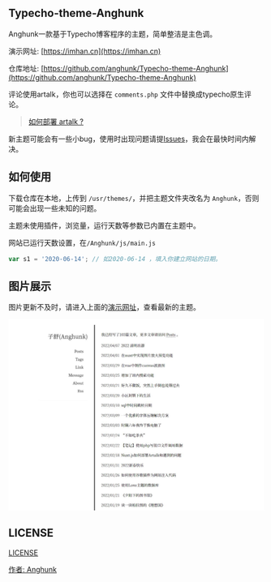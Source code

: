 ## Typecho-theme-Anghunk

Anghunk一款基于Typecho博客程序的主题，简单整洁是主色调。

演示网址: [https://imhan.cn](https://imhan.cn)

仓库地址: [https://github.com/anghunk/Typecho-theme-Anghunk](https://github.com/anghunk/Typecho-theme-Anghunk)

评论使用artalk，你也可以选择在 `comments.php` 文件中替换成typecho原生评论。

> [如何部署 artalk ?](https://artalk.js.org/) 

新主题可能会有一些小bug，使用时出现问题请提[Issues](https://github.com/anghunk/Typecho-theme-Anghunk/issues)，我会在最快时间内解决。

## 如何使用

下载仓库在本地，上传到 `/usr/themes/`，并把主题文件夹改名为 `Anghunk`，否则可能会出现一些未知的问题。

主题未使用插件，浏览量，运行天数等参数已内置在主题中。

网站已运行天数设置，在`/Anghunk/js/main.js`

```js
var s1 = '2020-06-14'; // 如2020-06-14 ，填入你建立网站的日期。
```

## 图片展示

图片更新不及时，请进入上面的[演示网址](https://imhan.cn)，查看最新的主题。

![](./screenshot.png)

## LICENSE

[LICENSE](./LICENSE)

[作者: Anghunk](https://imhan.cn)
